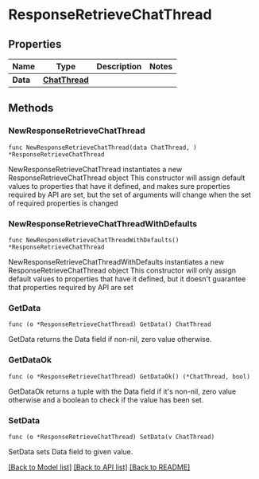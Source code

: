 # ResponseRetrieveChatThread

## Properties

Name | Type | Description | Notes
------------ | ------------- | ------------- | -------------
**Data** | [**ChatThread**](ChatThread.md) |  | 

## Methods

### NewResponseRetrieveChatThread

`func NewResponseRetrieveChatThread(data ChatThread, ) *ResponseRetrieveChatThread`

NewResponseRetrieveChatThread instantiates a new ResponseRetrieveChatThread object
This constructor will assign default values to properties that have it defined,
and makes sure properties required by API are set, but the set of arguments
will change when the set of required properties is changed

### NewResponseRetrieveChatThreadWithDefaults

`func NewResponseRetrieveChatThreadWithDefaults() *ResponseRetrieveChatThread`

NewResponseRetrieveChatThreadWithDefaults instantiates a new ResponseRetrieveChatThread object
This constructor will only assign default values to properties that have it defined,
but it doesn't guarantee that properties required by API are set

### GetData

`func (o *ResponseRetrieveChatThread) GetData() ChatThread`

GetData returns the Data field if non-nil, zero value otherwise.

### GetDataOk

`func (o *ResponseRetrieveChatThread) GetDataOk() (*ChatThread, bool)`

GetDataOk returns a tuple with the Data field if it's non-nil, zero value otherwise
and a boolean to check if the value has been set.

### SetData

`func (o *ResponseRetrieveChatThread) SetData(v ChatThread)`

SetData sets Data field to given value.



[[Back to Model list]](../README.md#documentation-for-models) [[Back to API list]](../README.md#documentation-for-api-endpoints) [[Back to README]](../README.md)


